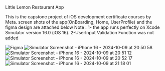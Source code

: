 Little Lemon Restaurant App

This is the capstone project of iOS development certificate courses by Meta. screen shots of the app(OnBoarding, Home, UserProfile) and the figma design are attached below
Note : 1- the app runs perfectly on Xcode Simulator version 16.0 (iOS 16). 
        2-UserInput Validation Function was not added
        
![Figma](https://github.com/user-attachments/assets/6afa14fb-4595-4c58-a533-fe1b31b7e2be)
![Simulator Screenshot - iPhone 16 - 2024-10-09 at 20 50 58](https://github.com/user-attachments/assets/d52a399a-ab5c-402c-8b92-800af1a9e4ce)
![Simulator Screenshot - iPhone 16 - 2024-10-09 at 20 51 12](https://github.com/user-attachments/assets/0e9985c3-6e26-48a7-9b2c-ef82ab086e45)
![Simulator Screenshot - iPhone 16 - 2024-10-09 at 20 52 17](https://github.com/user-attachments/assets/225577f8-d0d6-4cfc-82ad-4ed7c45a204c)
![Simulator Screenshot - iPhone 16 - 2024-10-09 at 21 18 01](https://github.com/user-attachments/assets/7e6b4d3c-be31-438b-ab23-7abcce0fb2b9)
